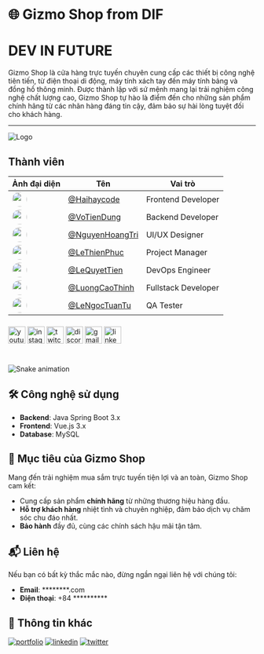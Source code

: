 # 🌐 Gizmo Shop from DIF
# DEV IN FUTURE   #################################################################
Gizmo Shop là cửa hàng trực tuyến chuyên cung cấp các thiết bị công nghệ tiên tiến, từ điện thoại di động, máy tính xách tay đến máy tính bảng và đồng hồ thông minh. Được thành lập với sứ mệnh mang lại trải nghiệm công nghệ chất lượng cao, Gizmo Shop tự hào là điểm đến cho những sản phẩm chính hãng từ các nhãn hàng đáng tin cậy, đảm bảo sự hài lòng tuyệt đối cho khách hàng.

---

![Logo](https://i.imgflip.com/65efzo.gif)

## Thành viên

| Ảnh đại diện | Tên | Vai trò |
| ------------ | ---- | ------- |
| <img src="https://github.com/haihaycode.png?size=40" width="30" style="border-radius:50%;" /> | [@Haihaycode](https://www.github.com/haihaycode) | Frontend Developer |
| <img src="https://github.com/TienDungVo.png?size=40" width="30" style="border-radius:50%;" /> | [@VoTienDung](https://github.com/TienDungVo) | Backend Developer |
| <img src="https://github.com/Trishoangg.png?size=40" width="30" style="border-radius:50%;" /> | [@NguyenHoangTri](https://github.com/Trishoangg) | UI/UX Designer |
| <img src="https://github.com/Thiennphucc.png?size=40" width="30" style="border-radius:50%;" /> | [@LeThienPhuc](https://github.com/Thiennphucc) | Project Manager |
| <img src="https://github.com/thansex000.png?size=40" width="30" style="border-radius:50%;" /> | [@LeQuyetTien](https://github.com/thansex000) | DevOps Engineer |
| <img src="https://github.com/ThinhLC.png?size=40" width="30" style="border-radius:50%;" /> | [@LuongCaoThinh](https://github.com/ThinhLC) | Fullstack Developer |
| <img src="https://github.com/TuanTuuuuu.png?size=40" width="30" style="border-radius:50%;" /> | [@LeNgocTuanTu](https://github.com/TuanTuuuuu) | QA Tester |


###

<div align="left">
  <img src="https://img.shields.io/static/v1?message=Youtube&logo=youtube&label=&color=FF0000&logoColor=white&labelColor=&style=for-the-badge" height="35" alt="youtube logo"  />
  <img src="https://img.shields.io/static/v1?message=Instagram&logo=instagram&label=&color=E4405F&logoColor=white&labelColor=&style=for-the-badge" height="35" alt="instagram logo"  />
  <img src="https://img.shields.io/static/v1?message=Twitch&logo=twitch&label=&color=9146FF&logoColor=white&labelColor=&style=for-the-badge" height="35" alt="twitch logo"  />
  <img src="https://img.shields.io/static/v1?message=Discord&logo=discord&label=&color=7289DA&logoColor=white&labelColor=&style=for-the-badge" height="35" alt="discord logo"  />
  <img src="https://img.shields.io/static/v1?message=Gmail&logo=gmail&label=&color=D14836&logoColor=white&labelColor=&style=for-the-badge" height="35" alt="gmail logo"  />
  <img src="https://img.shields.io/static/v1?message=LinkedIn&logo=linkedin&label=&color=0077B5&logoColor=white&labelColor=&style=for-the-badge" height="35" alt="linkedin logo"  />
</div>

###

<br clear="both">

<img src="https://raw.githubusercontent.com/maurodesouza/maurodesouza/output/snake.svg" alt="Snake animation" />


###

## 🛠 Công nghệ sử dụng
- **Backend**: Java Spring Boot 3.x
- **Frontend**: Vue.js 3.x
- **Database**: MySQL

## 🎯 Mục tiêu của Gizmo Shop

Mang đến trải nghiệm mua sắm trực tuyến tiện lợi và an toàn, Gizmo Shop cam kết:
- Cung cấp sản phẩm **chính hãng** từ những thương hiệu hàng đầu.
- **Hỗ trợ khách hàng** nhiệt tình và chuyên nghiệp, đảm bảo dịch vụ chăm sóc chu đáo nhất.
- **Bảo hành** đầy đủ, cùng các chính sách hậu mãi tận tâm.

## 📬 Liên hệ

Nếu bạn có bất kỳ thắc mắc nào, đừng ngần ngại liên hệ với chúng tôi:

- **Email**: ********.com
- **Điện thoại**: +84 **********
## 🔗 Thông tin khác
[![portfolio](https://img.shields.io/badge/my_portfolio-000?style=for-the-badge&logo=ko-fi&logoColor=white)](http://165.22.96.76/)
[![linkedin](https://img.shields.io/badge/linkedin-0A66C2?style=for-the-badge&logo=linkedin&logoColor=white)](http://165.22.96.76/)
[![twitter](https://img.shields.io/badge/twitter-1DA1F2?style=for-the-badge&logo=twitter&logoColor=white)](http://165.22.96.76/)

